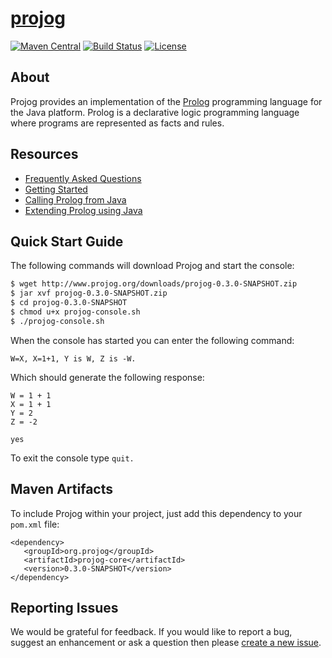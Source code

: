 # [projog](http://www.projog.org/)
[![Maven Central](https://img.shields.io/maven-central/v/org.projog/projog-core.svg)](https://search.maven.org/search?q=g:org.projog)
[![Build Status](https://travis-ci.org/s-webber/projog.png?branch=master)](https://travis-ci.org/s-webber/projog)
[![License](https://img.shields.io/badge/license-Apache%20v2.0-blue.svg)](http://www.apache.org/licenses/LICENSE-2.0)

## About

Projog provides an implementation of the [Prolog](https://en.wikipedia.org/wiki/Prolog) programming language for the Java platform. Prolog is a declarative logic programming language where programs are represented as facts and rules.

## Resources

- [Frequently Asked Questions](http://projog.org/faq.html)
- [Getting Started](http://projog.org/getting-started.html)
- [Calling Prolog from Java](http://projog.org/calling-prolog-from-java.html)
- [Extending Prolog using Java](http://projog.org/extending-prolog-with-java.html)

## Quick Start Guide

The following commands will download Projog and start the console:

```sh
$ wget http://www.projog.org/downloads/projog-0.3.0-SNAPSHOT.zip
$ jar xvf projog-0.3.0-SNAPSHOT.zip
$ cd projog-0.3.0-SNAPSHOT
$ chmod u+x projog-console.sh
$ ./projog-console.sh
```

When the console has started you can enter the following command:

```
W=X, X=1+1, Y is W, Z is -W.
```

Which should generate the following response:

```
W = 1 + 1
X = 1 + 1
Y = 2
Z = -2

yes
```

To exit the console type `quit.`

## Maven Artifacts

To include Projog within your project, just add this dependency to your `pom.xml` file:

```
<dependency>
   <groupId>org.projog</groupId>
   <artifactId>projog-core</artifactId>
   <version>0.3.0-SNAPSHOT</version>
</dependency>
```

## Reporting Issues

We would be grateful for feedback. If you would like to report a bug, suggest an enhancement or ask a question then please [create a new issue](https://github.com/s-webber/projog/issues/new).
